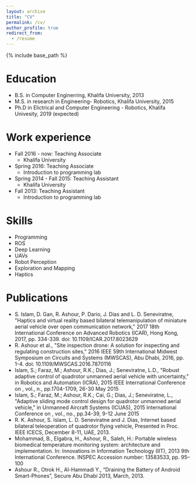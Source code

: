 ```yaml
---
layout: archive
title: "CV"
permalink: /cv/
author_profile: true
redirect_from:
  - /resume
---
```


{% include base_path %}

Education
======
* B.S. in Computer Enginerring, Khalifa University, 2013
* M.S. in research in Engineering- Robotics, Khalifa University, 2015
* Ph.D in Elictrical and Computer Engineering - Robotics, Khalifa Univesity, 2019 (expected)

Work experience
======
* Fall 2016 - now: Teaching Associate
  * Khalifa University 
* Spring 2016:  Teaching Associate
  * Introduction to programming lab
* Spring 2014 - Fall 2015: Teaching Assistant
  * Khalifa University
* Fall 2013: Teaching Assistant
  * Introduction to programming lab
  
Skills
======
* Programming 
* ROS
* Deep Learning 
* UAVs 
* Robot Perception
* Exploration and Mapping 
* Haptics


Publications
======
* S. Islam, D. Gan, R. Ashour, P. Dario, J. Dias and L. D. Seneviratne, "Haptics and virtual reality based bilateral telemanipulation of miniature aerial vehicle over open communication network," 2017 18th International Conference on Advanced Robotics (ICAR), Hong Kong, 2017, pp. 334-339. doi: 10.1109/ICAR.2017.8023629
* R. Ashour et al., "Site inspection drone: A solution for inspecting and regulating construction sites," 2016 IEEE 59th International Midwest Symposium on Circuits and Systems (MWSCAS), Abu Dhabi, 2016, pp. 1-4. doi: 10.1109/MWSCAS.2016.7870116
* Islam, S.; Faraz, M.; Ashour, R.K.; Dias, J.; Seneviratne, L.D., "Robust adaptive control of quadrotor unmanned aerial vehicle with uncertainty," in Robotics and Automation (ICRA), 2015 IEEE International Conference on , vol., n., pp.1704-1709, 26-30 May 2015
* Islam, S.; Faraz, M.; Ashour, R.K.; Cai, G.; Dias, J.; Seneviratne, L., "Adaptive sliding mode control design for quadrotor unmanned aerial vehicle," in Unmanned Aircraft Systems (ICUAS), 2015 International Conference on , vol., no., pp.34-39, 9-12 June 2015
* R. K. Ashour, S. Islam, L. D. Seneviratne and J. Dias, Internet based bilateral teleoperation of quadrotor flying vehicle, Presented in Proc. IEEE ICECS, December 8-11, UAE, 2013.
* Mohammad, B., Elgabra, H., Ashour, R., Saleh, H.: Portable wireless biomedical temperature monitoring system: architecture and implementation. In: Innovations in Information Technology (IIT), 2013 9th International Conference. INSPEC Accession number: 13583533, pp. 95–100
* Ashour R., Otrok H., Al-Hammadi Y., “Draining the Battery of Android Smart-Phones”, Secure Abu Dhabi 2013, March, 2013. 
